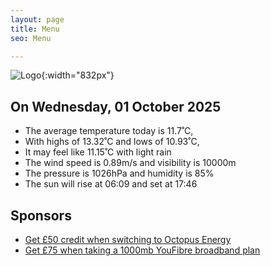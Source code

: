 ```yaml
---
layout: page
title: Menu
seo: Menu

---
```


![Logo](/images/logo.jpg){:width="832px"}

<!-- weather_marker starts -->
## On Wednesday, 01 October 2025

- The average temperature today is 11.7˚C,
- With highs of 13.32˚C and lows of 10.93˚C,
- It may feel like 11.15˚C with light rain
- The wind speed is 0.89m/s and visibility is 10000m
- The pressure is 1026hPa and humidity is 85%
- The sun will rise at 06:09 and set at 17:46

<!-- weather_marker ends -->

## Sponsors

- [Get £50 credit when switching to Octopus Energy](https://bit.ly/3oD1nnS)
- [Get £75 when taking a 1000mb YouFibre broadband plan](https://aklam.io/91zWhU?)
